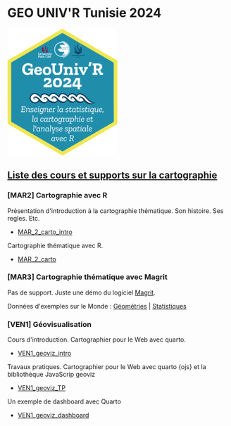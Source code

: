 # GEO UNIV'R Tunisie 2024


<img src = "logo.png" width = "250px"/>

## <ins>Liste des cours et supports sur la cartographie</ins>

### [MAR2] Cartographie avec R

Présentation d'introduction à la cartographie thématique. Son histoire. Ses regles. Etc.

- <a href = "https://neocarto.github.io/geounivr2024/MAR_2_carto_intro/docs/index.html" target = "_BLANK">MAR_2_carto_intro</a>

Cartographie thématique avec R.

- <a href = "https://neocarto.github.io/geounivr2024/MAR_2_carto/index.html" target = "_BLANK">MAR_2_carto</a>

### [MAR3] Cartographie thématique avec Magrit

Pas de support. Juste une démo du logiciel <a href = "https://magrit.cnrs.fr/" target = "_BLANK">Magrit</a>.

Données d'exemples sur le Monde :  <a href = "https://github.com/neocarto/geounivr2024/raw/main/data/world_geom.json" target = "_BLANK">Géométries</a> | <a href = "https://github.com/neocarto/geounivr2024/raw/main/data/world_stats.json" target = "_BLANK">Statistiques</a> 


### [VEN1] Géovisualisation

Cours d'introduction. Cartographier pour le Web avec quarto.

- <a href = "https://neocarto.github.io/geounivr2024/VEN1_geoviz_intro/docs/index.html" target = "_BLANK">VEN1_geoviz_intro</a>

Travaux pratiques. Cartographier pour le Web avec quarto {ojs} et la bibliothèque JavaScrip geoviz

- <a href = "https://neocarto.github.io/geounivr2024/VEN1_geoviz_TP/docs/index.html" target = "_BLANK">VEN1_geoviz_TP</a>

Un exemple de dashboard avec Quarto

- <a href = "https://neocarto.github.io/geounivr2024/VEN1_geoviz_dashboard/index.html" target = "_BLANK">VEN1_geoviz_dashboard</a>


